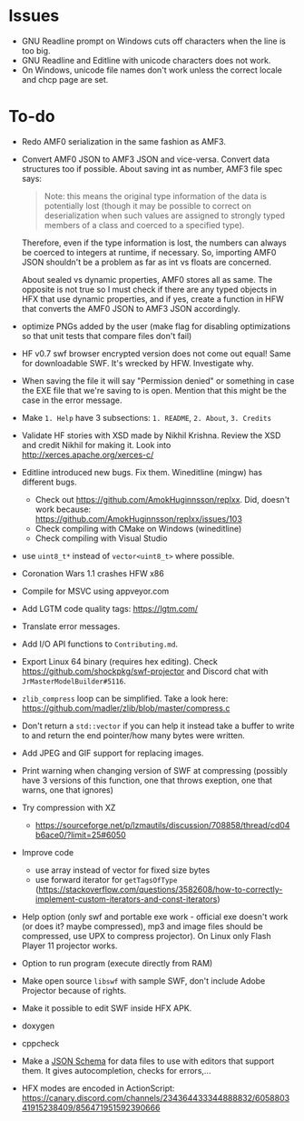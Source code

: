 # Issues

- GNU Readline prompt on Windows cuts off characters when the line is too big.
- GNU Readline and Editline with unicode characters does not work.
- On Windows, unicode file names don't work unless the correct locale and chcp page are set.

# To-do

- Redo AMF0 serialization in the same fashion as AMF3.

- Convert AMF0 JSON to AMF3 JSON and vice-versa. Convert data structures too if possible.
  About saving int as number, AMF3 file spec says:

    > Note: this means the original type information of the data is potentially lost (though it 
    > may be possible to correct on deserialization when such values are assigned to strongly 
    > typed members of a class and coerced to a specified type). 

  Therefore, even if the type information is lost, the numbers can always be coerced to integers at runtime, if necessary. So, importing AMF0 JSON shouldn't be a problem as far as int vs floats are concerned.
  
  About sealed vs dynamic properties, AMF0 stores all  as same. The opposite is not true so I must check if there are any typed objects in HFX that use dynamic properties, and if yes, create a function in HFW that converts the AMF0 JSON to AMF3 JSON accordingly.

- optimize PNGs added by the user (make flag for disabling optimizations so that unit tests that compare files don't fail)

- HF v0.7 swf browser encrypted version does not come out equal! Same for downloadable SWF. It's wrecked by HFW. Investigate why.

- When saving the file it will say "Permission denied" or something in case the EXE file that we're saving to is open. Mention that this might be the case in the error message.

- Make `1. Help` have 3 subsections: `1. README`, `2. About`, `3. Credits`

- Validate HF stories with XSD made by Nikhil Krishna. Review the XSD and credit Nikhil for making it. Look into http://xerces.apache.org/xerces-c/
  
- Editline introduced new bugs. Fix them. Wineditline (mingw) has different bugs.
    - Check out https://github.com/AmokHuginnsson/replxx. Did, doesn't work because: https://github.com/AmokHuginnsson/replxx/issues/103
    - Check compiling with CMake on Windows (wineditline)
    - Check compiling with Visual Studio
    
- use `uint8_t*` instead of `vector<uint8_t>` where possible.

- Coronation Wars 1.1 crashes HFW x86

- Compile for MSVC using appveyor.com

- Add LGTM code quality tags: https://lgtm.com/

- Translate error messages.

- Add I/O API functions to `Contributing.md`.

- Export Linux 64 binary (requires hex editing). Check <https://github.com/shockpkg/swf-projector> and Discord chat with `JrMasterModelBuilder#5116`.

- `zlib_compress` loop can be simplified. Take a look here: <https://github.com/madler/zlib/blob/master/compress.c>

- Don't return a `std::vector` if you can help it instead take a buffer to write to and return the end pointer/how many bytes were written.

- Add JPEG and GIF support for replacing images.

- Print warning when changing version of SWF at compressing (possibly have 3 versions of this function, one that throws exeption, one that warns, one that ignores)

- Try compression with XZ
    - <https://sourceforge.net/p/lzmautils/discussion/708858/thread/cd04b6ace0/?limit=25#6050>
    
- Improve code
    - use array instead of vector for fixed size bytes
    - use forward iterator for `getTagsOfType` (<https://stackoverflow.com/questions/3582608/how-to-correctly-implement-custom-iterators-and-const-iterators>)
    
- Help option (only swf and portable exe work - official exe doesn't work (or does it? maybe compressed), mp3 and image files should be compressed, use UPX to compress projector). On Linux only Flash Player 11 projector works.

- Option to run program (execute directly from RAM)

- Make open source `libswf` with sample SWF, don't include Adobe Projector because of rights.

- Make it possible to edit SWF inside HFX APK.

- doxygen

- cppcheck

- Make a [JSON Schema](https://json-schema.org/) for data files to use with editors that support them. It gives autocompletion, checks for errors,...

- HFX modes are encoded in ActionScript: https://canary.discord.com/channels/234364433344888832/605880341915238409/856471951592390666